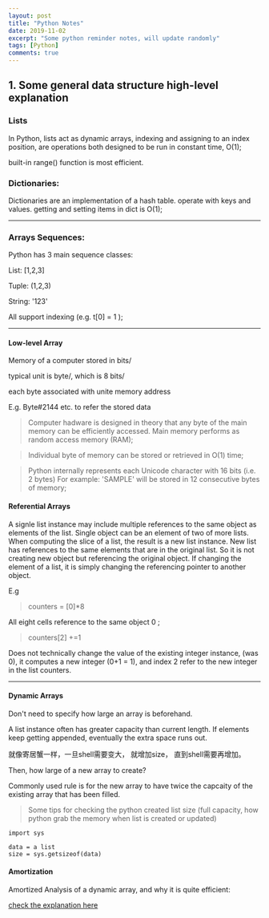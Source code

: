```yaml
---
layout: post
title: "Python Notes"
date: 2019-11-02
excerpt: "Some python reminder notes, will update randomly"
tags: [Python]
comments: true
---
```

## 1. Some general data structure high-level explanation

### Lists

In Python, lists act as dynamic arrays, indexing and assigning to an index position, are operations both designed to be run in constant time, O(1);

built-in range() function is most efficient. 


### Dictionaries:

Dictionaries are an implementation of a hash table. operate with keys and values. getting and setting items in dict is O(1);

---

### Arrays Sequences:

Python has 3 main sequence classes:

List: [1,2,3]

Tuple: (1,2,3)

String: '123'

All support indexing (e.g. t[0] = 1 );

---

#### Low-level Array

Memory of a computer stored in bits/

typical unit is byte/, which is 8 bits/

each byte associated with unite memory address

E.g. Byte#2144 etc. to refer the stored data

> Computer hadware is designed in theory that any byte of the main memory can be efficiently accessed. Main memory performs as random access memory (RAM); 

> Individual byte of memory can be stored or retrieved in O(1) time;

> Python internally represents each Unicode character with 16 bits (i.e. 2 bytes)
    For example: 'SAMPLE' will be stored in 12 consecutive bytes of memory;

#### Referential Arrays 

A signle list instance may include multiple references to the same object as elements of the list. Single object can be an element of two of more lists. When computing the slice of a list, the result is a new list instance. New list has references to the same elements that are in the original list. So it is not creating new object but referencing the original object.
If changing the element of a list, it is simply changing the referencing pointer to another object. 

E.g 

> counters = [0]*8 

All eight cells reference to the same object 0 ;

> counters[2] +=1

Does not technically change the value of the existing integer instance, (was 0), it computes a new integer (0+1 = 1), and index 2 refer to the new integer in the list counters. 

---

#### Dynamic Arrays

Don't need to specify how large an array is beforehand. 

A list instance often has greater capacity than current length. If elements keep getting appended, eventually the extra space runs out. 

就像寄居蟹一样，一旦shell需要变大， 就增加size， 直到shell需要再增加。

Then, how large of a new array to create?

Commonly used rule is for the new array to have twice the capcaity of the existing array that has been filled. 


> Some tips for checking the python created list size (full capacity, how python grab the memory when list is created or updated)

```
import sys

data = a list 
size = sys.getsizeof(data)

```


#### Amortization 

Amortized Analysis of a dynamic array, and why it is quite efficient: 

[check the explanation here](http://www.cs.cmu.edu/afs/cs/academic/class/15451-s10/www/lectures/lect0203.pdf)